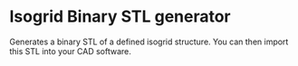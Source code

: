 # Isogrid Binary STL generator

Generates a binary STL of a defined isogrid structure. You can then import this STL into your CAD software.